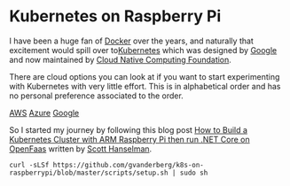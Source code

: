 # Kubernetes on Raspberry Pi

I have been a huge fan of [Docker](https://www.docker.com/) over the years, and naturally that excitement would spill over to[Kubernetes](https://kubernetes.io/) which was designed by [Google](https://en.wikipedia.org/wiki/Google) and now maintained by [Cloud Native Computing Foundation](https://en.wikipedia.org/wiki/Cloud_Native_Computing_Foundation).

There are cloud options you can look at if you want to start experimenting with Kubernetes with very little effort.
This is in alphabetical order and has no personal preference associated to the order.

[AWS](https://aws.amazon.com/eks/)
[Azure](https://azure.microsoft.com/en-us/free/kubernetes-service/)
[Google](https://cloud.google.com/kubernetes-engine/)

So I started my journey by following this blog post [How to Build a Kubernetes Cluster with ARM Raspberry Pi then run .NET Core on OpenFaas](https://www.hanselman.com/blog/HowToBuildAKubernetesClusterWithARMRaspberryPiThenRunNETCoreOnOpenFaas.aspx) written by [Scott Hanselman](https://www.hanselman.com/).

```
curl -sLSf https://github.com/gvanderberg/k8s-on-raspberrypi/blob/master/scripts/setup.sh | sudo sh
```